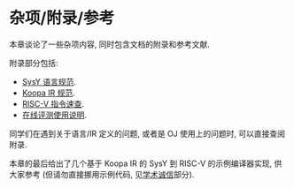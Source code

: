 # 杂项/附录/参考

本章谈论了一些杂项内容, 同时包含文档的附录和参考文献.

附录部分包括:

* [SysY 语言规范](/misc-app-ref/sysy).
* [Koopa IR 规范](/misc-app-ref/koopa).
* [RISC-V 指令速查](/misc-app-ref/riscv-insts).
* [在线评测使用说明](/misc-app-ref/oj).

同学们在遇到关于语言/IR 定义的问题, 或者是 OJ 使用上的问题时, 可以直接查阅附录.

本章的最后给出了几个基于 Koopa IR 的 SysY 到 RISC-V 的示例编译器实现, 供大家参考 (但请勿直接挪用示例代码, 见[学术诚信](/preface/lab?id=%e5%ad%a6%e6%9c%af%e8%af%9a%e4%bf%a1)部分).
